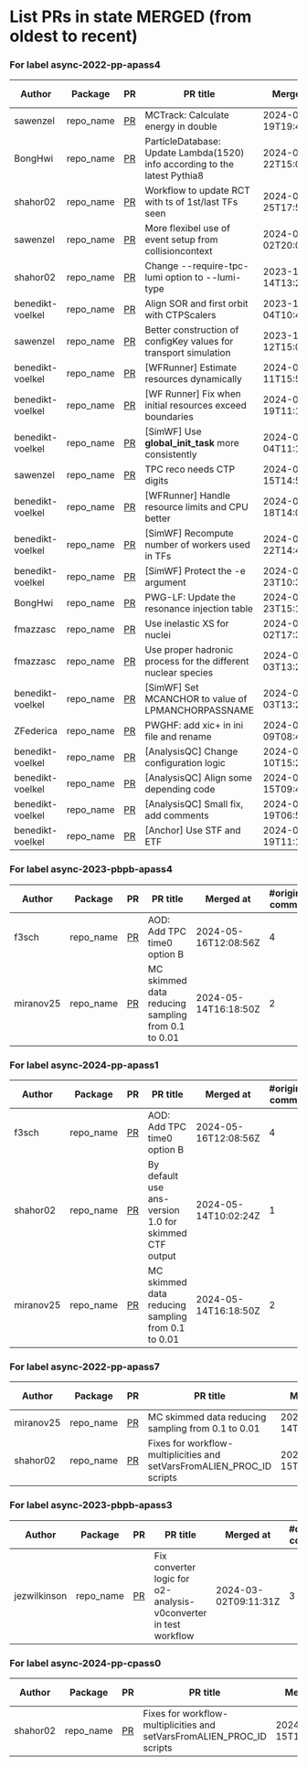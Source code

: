 # List PRs in state MERGED (from oldest to recent)


### For label async-2022-pp-apass4

| Author | Package | PR | PR title | Merged at | #original commits | Merge commit |
| --- | --- | --- | --- | --- | --- | --- |
| sawenzel | repo_name | [PR](https://github.com/AliceO2Group/AliceO2/pull/12891) | MCTrack: Calculate energy in double | 2024-03-19T19:48:56Z | 1 | 0e573105a03c6009d94b4b18c30b914b6e1a625e |
| BongHwi | repo_name | [PR](https://github.com/AliceO2Group/AliceO2/pull/12896) | ParticleDatabase: Update Lambda(1520) info according to the latest Pythia8 | 2024-03-22T15:05:04Z | 10 | 78e868c40c6d870969ec0562d81c1599048addc2 |
| shahor02 | repo_name | [PR](https://github.com/AliceO2Group/AliceO2/pull/12924) | Workflow to update RCT with ts of 1st/last TFs seen | 2024-03-25T17:59:45Z | 2 | 1ed92ef9692feaddc724184b0c490b6c1b5d6298 |
| sawenzel | repo_name | [PR](https://github.com/AliceO2Group/AliceO2/pull/12920) | More flexibel use of event setup from collisioncontext | 2024-04-02T20:03:02Z | 1 | bccd76070550a52277fb733fd9d3790ab4bd3d2a |
| shahor02 | repo_name | [PR](https://github.com/AliceO2Group/O2DPG/pull/1325) | Change --require-tpc-lumi option to --lumi-type <type> | 2023-11-14T13:20:28Z | 1 | 94ebc44ebb388a449f9efd0910608eb8bb0d0b43 |
| benedikt-voelkel | repo_name | [PR](https://github.com/AliceO2Group/O2DPG/pull/1358) | Align SOR and first orbit with CTPScalers | 2023-12-04T10:46:19Z | 1 | f7f3aca8e12f800593d79215c5e26df2d1e7aff9 |
| sawenzel | repo_name | [PR](https://github.com/AliceO2Group/O2DPG/pull/1381) | Better construction of configKey values for transport simulation | 2023-12-12T15:04:57Z | 1 | dad842a95af89b8e424d47ef6dd40b6f589b88df |
| benedikt-voelkel | repo_name | [PR](https://github.com/AliceO2Group/O2DPG/pull/1329) | [WFRunner] Estimate resources dynamically | 2024-01-11T15:52:33Z | 1 | ef0e84d4d13fcafb86b96895ca370894025619fa |
| benedikt-voelkel | repo_name | [PR](https://github.com/AliceO2Group/O2DPG/pull/1413) | [WF Runner] Fix when initial resources exceed boundaries | 2024-01-19T11:18:30Z | 1 | 900a12874af07852f13593172b8cbfa159fe4113 |
| benedikt-voelkel | repo_name | [PR](https://github.com/AliceO2Group/O2DPG/pull/1518) | [SimWF] Use __global_init_task__ more consistently | 2024-03-04T11:13:49Z | 1 | 3d0840e5094d8ed12cc73b586aa91a6b05970a1e |
| sawenzel | repo_name | [PR](https://github.com/AliceO2Group/O2DPG/pull/1536) | TPC reco needs CTP digits | 2024-03-15T14:52:55Z | 1 | 11169493aa50aa1c503b9ed1d96c20ad184d8dc1 |
| benedikt-voelkel | repo_name | [PR](https://github.com/AliceO2Group/O2DPG/pull/1532) | [WFRunner] Handle resource limits and CPU better | 2024-03-18T14:07:10Z | 1 | ce0ec6ecd354068cb2a24deae9cc0959de0f92d2 |
| benedikt-voelkel | repo_name | [PR](https://github.com/AliceO2Group/O2DPG/pull/1543) | [SimWF] Recompute number of workers used in TFs | 2024-03-22T14:46:53Z | 1 | fb66dcccb24ee77dae474cc62dd035b54cf5b977 |
| benedikt-voelkel | repo_name | [PR](https://github.com/AliceO2Group/O2DPG/pull/1551) | [SimWF] Protect the -e argument | 2024-03-23T10:33:03Z | 1 | d8bf2aa74974e061264d25487cdd4d38795fd422 |
| BongHwi | repo_name | [PR](https://github.com/AliceO2Group/O2DPG/pull/1540) | PWG-LF: Update the resonance injection table | 2024-03-23T15:19:43Z | 1 | 00c052b11baf24eeb2d46bbe2d04d8d8462a4ad9 |
| fmazzasc | repo_name | [PR](https://github.com/AliceO2Group/O2DPG/pull/1567) | Use inelastic XS for nuclei | 2024-04-02T17:37:08Z | 1 | 63a84a3f86215264de640069991a5d7c68146973 |
| fmazzasc | repo_name | [PR](https://github.com/AliceO2Group/O2DPG/pull/1570) | Use proper hadronic process for the different nuclear species | 2024-04-03T13:23:53Z | 1 | 5162e5998d147fbf21ac94857252275e0952f8ba |
| benedikt-voelkel | repo_name | [PR](https://github.com/AliceO2Group/O2DPG/pull/1556) | [SimWF] Set MCANCHOR to value of LPMANCHORPASSNAME | 2024-04-03T13:24:27Z | 1 | 0ba029f9a8df5a09a5dc3051358871c4683ad075 |
| ZFederica | repo_name | [PR](https://github.com/AliceO2Group/O2DPG/pull/1582) | PWGHF: add xic+ in ini file and rename | 2024-04-09T08:42:34Z | 7 | 6843fafadc9a5077b07b50cb2debd5de4507b218 |
| benedikt-voelkel | repo_name | [PR](https://github.com/AliceO2Group/O2DPG/pull/1590) | [AnalysisQC] Change configuration logic | 2024-04-10T15:21:47Z | 1 | 1df34c066f1be7a182724c696ec55437d81fa6b9 |
| benedikt-voelkel | repo_name | [PR](https://github.com/AliceO2Group/O2DPG/pull/1594) | [AnalysisQC] Align some depending code | 2024-04-15T09:48:09Z | 1 | 281b243753602da1d3c1cb6f8fc4d563fd250ca6 |
| benedikt-voelkel | repo_name | [PR](https://github.com/AliceO2Group/O2DPG/pull/1600) | [AnalysisQC] Small fix, add comments | 2024-04-19T06:50:25Z | 2 | 629736159a2ccdb9a7c95b782548d1bf9f133ade |
| benedikt-voelkel | repo_name | [PR](https://github.com/AliceO2Group/O2DPG/pull/1597) | [Anchor] Use STF and ETF | 2024-04-19T11:18:11Z | 2 | 51b6c24ac3755246bf7b8e877cea523ecadbee00 |


### For label async-2023-pbpb-apass4

| Author | Package | PR | PR title | Merged at | #original commits | Merge commit |
| --- | --- | --- | --- | --- | --- | --- |
| f3sch | repo_name | [PR](https://github.com/AliceO2Group/AliceO2/pull/13131) | AOD: Add TPC time0 option B | 2024-05-16T12:08:56Z | 4 | 08d9479cb3a7e75c10789da8b01430bf6fcfce53 |
| miranov25 | repo_name | [PR](https://github.com/AliceO2Group/O2DPG/pull/1627) | MC skimmed data reducing sampling from 0.1 to 0.01 | 2024-05-14T16:18:50Z | 2 | 62f23cbab5b5f205d1f484644ae18420e359a261 |


### For label async-2024-pp-apass1

| Author | Package | PR | PR title | Merged at | #original commits | Merge commit |
| --- | --- | --- | --- | --- | --- | --- |
| f3sch | repo_name | [PR](https://github.com/AliceO2Group/AliceO2/pull/13131) | AOD: Add TPC time0 option B | 2024-05-16T12:08:56Z | 4 | 08d9479cb3a7e75c10789da8b01430bf6fcfce53 |
| shahor02 | repo_name | [PR](https://github.com/AliceO2Group/O2DPG/pull/1622) | By default use ans-version 1.0 for skimmed CTF output | 2024-05-14T10:02:24Z | 1 | ef6431c857d59a030923b13977c20a13a228dd94 |
| miranov25 | repo_name | [PR](https://github.com/AliceO2Group/O2DPG/pull/1627) | MC skimmed data reducing sampling from 0.1 to 0.01 | 2024-05-14T16:18:50Z | 2 | 62f23cbab5b5f205d1f484644ae18420e359a261 |


### For label async-2022-pp-apass7

| Author | Package | PR | PR title | Merged at | #original commits | Merge commit |
| --- | --- | --- | --- | --- | --- | --- |
| miranov25 | repo_name | [PR](https://github.com/AliceO2Group/O2DPG/pull/1627) | MC skimmed data reducing sampling from 0.1 to 0.01 | 2024-05-14T16:18:50Z | 2 | 62f23cbab5b5f205d1f484644ae18420e359a261 |
| shahor02 | repo_name | [PR](https://github.com/AliceO2Group/O2DPG/pull/1629) | Fixes for workflow-multiplicities and setVarsFromALIEN_PROC_ID scripts | 2024-05-15T15:44:53Z | 2 | d97ef42db4a5ed26ef22317269a3d032a92c0af7 |


### For label async-2023-pbpb-apass3

| Author | Package | PR | PR title | Merged at | #original commits | Merge commit |
| --- | --- | --- | --- | --- | --- | --- |
| jezwilkinson | repo_name | [PR](https://github.com/AliceO2Group/O2DPG/pull/1493) | Fix converter logic for o2-analysis-v0converter in test workflow | 2024-03-02T09:11:31Z | 3 | c95a0484615cc6970332498d1d437f40ca84c173 |


### For label async-2024-pp-cpass0

| Author | Package | PR | PR title | Merged at | #original commits | Merge commit |
| --- | --- | --- | --- | --- | --- | --- |
| shahor02 | repo_name | [PR](https://github.com/AliceO2Group/O2DPG/pull/1629) | Fixes for workflow-multiplicities and setVarsFromALIEN_PROC_ID scripts | 2024-05-15T15:44:53Z | 2 | d97ef42db4a5ed26ef22317269a3d032a92c0af7 |

